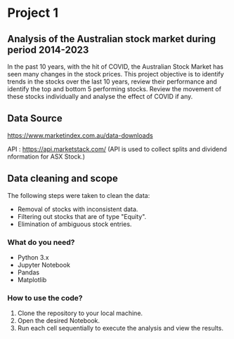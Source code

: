# Project 1

## Analysis of the Australian stock market during period 2014-2023

In the past 10 years, with the hit of COVID, the Australian Stock Market has seen many changes in the stock prices. This project objective is to identify trends in the stocks over the last 10 years, review their performance and identify the top and bottom 5 performing stocks. Review the movement of these stocks individually and analyse the effect of COVID if any.

## Data Source

https://www.marketindex.com.au/data-downloads

API : https://api.marketstack.com/
(API is used to collect splits and dividend nformation for ASX Stock.)

## Data cleaning and scope

The following steps were taken to clean the data:

- Removal of stocks with inconsistent data.
- Filtering out stocks that are of type "Equity".
- Elimination of ambiguous stock entries.

### What do you need?

- Python 3.x
- Jupyter Notebook
- Pandas
- Matplotlib

### How to use the code?

1. Clone the repository to your local machine.
2. Open the desired Notebook.
3. Run each cell sequentially to execute the analysis and view the results.
